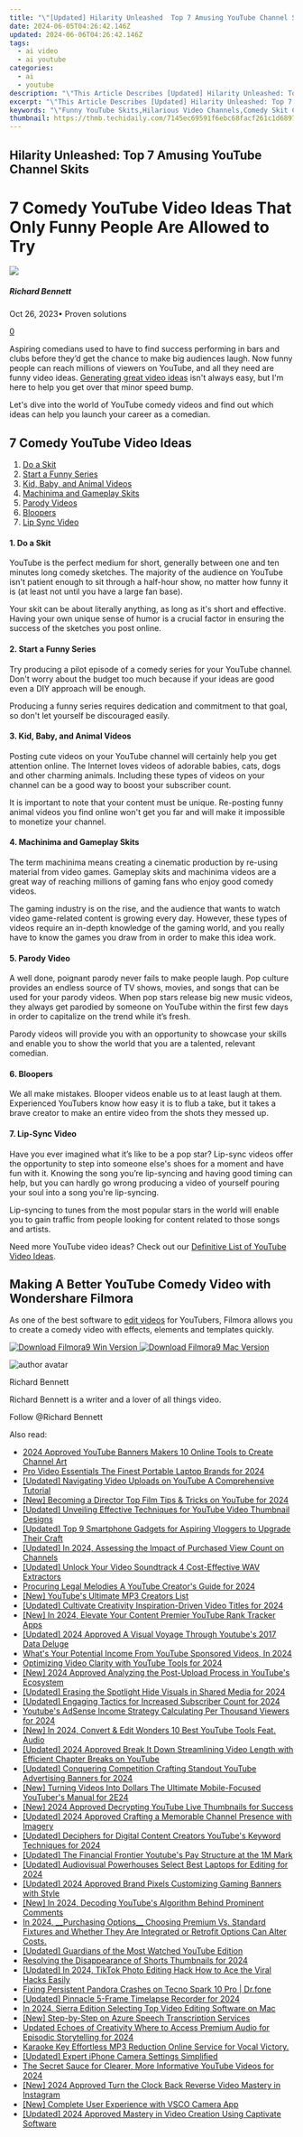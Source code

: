 ```yaml
---
title: "\"[Updated] Hilarity Unleashed  Top 7 Amusing YouTube Channel Skits\""
date: 2024-06-05T04:26:42.146Z
updated: 2024-06-06T04:26:42.146Z
tags:
  - ai video
  - ai youtube
categories:
  - ai
  - youtube
description: "\"This Article Describes [Updated] Hilarity Unleashed: Top 7 Amusing YouTube Channel Skits\""
excerpt: "\"This Article Describes [Updated] Hilarity Unleashed: Top 7 Amusing YouTube Channel Skits\""
keywords: "\"Funny YouTube Skits,Hilarious Video Channels,Comedy Skit Content,Laughter-Inducing Videos,Entertaining YouTube Acts,Humorous Online Performances,Amusing Channel Skits\""
thumbnail: https://thmb.techidaily.com/7145ec69591f6ebc68facf261c1d68971298e27f3697b076251aa5b51f323de0.jpg
---
```


## Hilarity Unleashed: Top 7 Amusing YouTube Channel Skits

# 7 Comedy YouTube Video Ideas That Only Funny People Are Allowed to Try

![](https://images.wondershare.com/filmora/article-images/richard-bennett.jpg)

##### Richard Bennett

 Oct 26, 2023• Proven solutions

[0](#commentsBoxSeoTemplate)

Aspiring comedians used to have to find success performing in bars and clubs before they’d get the chance to make big audiences laugh. Now funny people can reach millions of viewers on YouTube, and all they need are funny video ideas. [Generating great video ideas](https://www.filmora.io/community-blog/how-to-come-up-with-better-youtube-video-ideas-391.html) isn't always easy, but I'm here to help you get over that minor speed bump.

Let's dive into the world of YouTube comedy videos and find out which ideas can help you launch your career as a comedian.

## 7 Comedy YouTube Video Ideas

1. [Do a Skit](#one)
2. [Start a Funny Series](#two)
3. [Kid, Baby, and Animal Videos](#three)
4. [Machinima and Gameplay Skits](#four)
5. [Parody Videos](#five)
6. [Bloopers](#six)
7. [Lip Sync Video](#seven)

#### 1\. Do a Skit

YouTube is the perfect medium for short, generally between one and ten minutes long comedy sketches. The majority of the audience on YouTube isn't patient enough to sit through a half-hour show, no matter how funny it is (at least not until you have a large fan base).

Your skit can be about literally anything, as long as it's short and effective. Having your own unique sense of humor is a crucial factor in ensuring the success of the sketches you post online.

#### 2\. Start a Funny Series

Try producing a pilot episode of a comedy series for your YouTube channel. Don't worry about the budget too much because if your ideas are good even a DIY approach will be enough.

Producing a funny series requires dedication and commitment to that goal, so don't let yourself be discouraged easily.

#### 3\. Kid, Baby, and Animal Videos

Posting cute videos on your YouTube channel will certainly help you get attention online. The Internet loves videos of adorable babies, cats, dogs and other charming animals. Including these types of videos on your channel can be a good way to boost your subscriber count.

It is important to note that your content must be unique. Re-posting funny animal videos you find online won't get you far and will make it impossible to monetize your channel.

#### 4\. Machinima and Gameplay Skits

The term machinima means creating a cinematic production by re-using material from video games. Gameplay skits and machinima videos are a great way of reaching millions of gaming fans who enjoy good comedy videos.

The gaming industry is on the rise, and the audience that wants to watch video game-related content is growing every day. However, these types of videos require an in-depth knowledge of the gaming world, and you really have to know the games you draw from in order to make this idea work.

#### 5\. Parody Video

A well done, poignant parody never fails to make people laugh. Pop culture provides an endless source of TV shows, movies, and songs that can be used for your parody videos. When pop stars release big new music videos, they always get parodied by someone on YouTube within the first few days in order to capitalize on the trend while it’s fresh.

Parody videos will provide you with an opportunity to showcase your skills and enable you to show the world that you are a talented, relevant comedian.

#### 6\. Bloopers

We all make mistakes. Blooper videos enable us to at least laugh at them. Experienced YouTubers know how easy it is to flub a take, but it takes a brave creator to make an entire video from the shots they messed up.

#### 7\. Lip-Sync Video

Have you ever imagined what it’s like to be a pop star? Lip-sync videos offer the opportunity to step into someone else's shoes for a moment and have fun with it. Knowing the song you’re lip-syncing and having good timing can help, but you can hardly go wrong producing a video of yourself pouring your soul into a song you're lip-syncing.

Lip-syncing to tunes from the most popular stars in the world will enable you to gain traffic from people looking for content related to those songs and artists.

Need more YouTube video ideas? Check out our [Definitive List of YouTube Video Ideas](https://tools.techidaily.com/wondershare/filmora/download/).

## Making A Better YouTube Comedy Video with Wondershare Filmora

As one of the best software to [edit videos](https://tools.techidaily.com/wondershare/filmora/download/) for YouTubers, Filmora allows you to create a comedy video with effects, elements and templates quickly.

[![Download Filmora9 Win Version](https://images.wondershare.com/filmora/guide/download-btn-win.jpg) ](https://tools.techidaily.com/wondershare/filmora/download/) [![Download Filmora9 Mac Version](https://images.wondershare.com/filmora/guide/download-btn-mac.jpg) ](https://tools.techidaily.com/wondershare/filmora/download/)

![author avatar](https://images.wondershare.com/filmora/article-images/richard-bennett.jpg)

Richard Bennett

Richard Bennett is a writer and a lover of all things video.

Follow @Richard Bennett

<span class="atpl-alsoreadstyle">Also read:</span>
<div><ul>
<li><a href="https://facebook-record-videos.techidaily.com/2024-approved-youtube-banners-makers-10-online-tools-to-create-channel-art/"><u>2024 Approved  YouTube Banners Makers  10 Online Tools to Create Channel Art</u></a></li>
<li><a href="https://facebook-record-videos.techidaily.com/pro-video-essentials-the-finest-portable-laptop-brands-for-2024/"><u>Pro Video Essentials  The Finest Portable Laptop Brands for 2024</u></a></li>
<li><a href="https://facebook-record-videos.techidaily.com/updated-navigating-video-uploads-on-youtube-a-comprehensive-tutorial/"><u>[Updated] Navigating Video Uploads on YouTube  A Comprehensive Tutorial</u></a></li>
<li><a href="https://facebook-record-videos.techidaily.com/new-becoming-a-director-top-film-tips-and-tricks-on-youtube-for-2024/"><u>[New] Becoming a Director  Top Film Tips & Tricks on YouTube for 2024</u></a></li>
<li><a href="https://facebook-record-videos.techidaily.com/updated-unveiling-effective-techniques-for-youtube-video-thumbnail-designs/"><u>[Updated] Unveiling Effective Techniques for YouTube Video Thumbnail Designs</u></a></li>
<li><a href="https://facebook-record-videos.techidaily.com/updated-top-9-smartphone-gadgets-for-aspiring-vloggers-to-upgrade-their-craft/"><u>[Updated] Top 9 Smartphone Gadgets for Aspiring Vloggers to Upgrade Their Craft</u></a></li>
<li><a href="https://facebook-record-videos.techidaily.com/updated-in-2024-assessing-the-impact-of-purchased-view-count-on-channels/"><u>[Updated] In 2024, Assessing the Impact of Purchased View Count on Channels</u></a></li>
<li><a href="https://facebook-record-videos.techidaily.com/updated-unlock-your-video-soundtrack-4-cost-effective-wav-extractors/"><u>[Updated] Unlock Your Video Soundtrack  4 Cost-Effective WAV Extractors</u></a></li>
<li><a href="https://facebook-record-videos.techidaily.com/procuring-legal-melodies-a-youtube-creators-guide-for-2024/"><u>Procuring Legal Melodies  A YouTube Creator's Guide for 2024</u></a></li>
<li><a href="https://facebook-record-videos.techidaily.com/new-youtubes-ultimate-mp3-creators-list/"><u>[New] YouTube's Ultimate MP3 Creators List</u></a></li>
<li><a href="https://facebook-record-videos.techidaily.com/updated-cultivate-creativity-inspiration-driven-video-titles-for-2024/"><u>[Updated] Cultivate Creativity  Inspiration-Driven Video Titles for 2024</u></a></li>
<li><a href="https://facebook-record-videos.techidaily.com/new-in-2024-elevate-your-content-premier-youtube-rank-tracker-apps/"><u>[New] In 2024, Elevate Your Content  Premier YouTube Rank Tracker Apps</u></a></li>
<li><a href="https://facebook-record-videos.techidaily.com/updated-2024-approved-a-visual-voyage-through-youtubes-2017-data-deluge/"><u>[Updated] 2024 Approved  A Visual Voyage Through Youtube's 2017 Data Deluge</u></a></li>
<li><a href="https://facebook-record-videos.techidaily.com/whats-your-potential-income-from-youtube-sponsored-videos-in-2024/"><u>What's Your Potential Income From YouTube Sponsored Videos, In 2024</u></a></li>
<li><a href="https://facebook-record-videos.techidaily.com/optimizing-video-clarity-with-youtube-tools-for-2024/"><u>Optimizing Video Clarity with YouTube Tools for 2024</u></a></li>
<li><a href="https://facebook-record-videos.techidaily.com/new-2024-approved-analyzing-the-post-upload-process-in-youtubes-ecosystem/"><u>[New] 2024 Approved  Analyzing the Post-Upload Process in YouTube's Ecosystem</u></a></li>
<li><a href="https://facebook-record-videos.techidaily.com/updated-erasing-the-spotlight-hide-visuals-in-shared-media-for-2024/"><u>[Updated] Erasing the Spotlight  Hide Visuals in Shared Media for 2024</u></a></li>
<li><a href="https://facebook-record-videos.techidaily.com/updated-engaging-tactics-for-increased-subscriber-count-for-2024/"><u>[Updated] Engaging Tactics for Increased Subscriber Count for 2024</u></a></li>
<li><a href="https://facebook-record-videos.techidaily.com/youtubes-adsense-income-strategy-calculating-per-thousand-viewers-for-2024/"><u>Youtube's AdSense Income Strategy  Calculating Per Thousand Viewers for 2024</u></a></li>
<li><a href="https://facebook-record-videos.techidaily.com/new-in-2024-convert-and-edit-wonders-10-best-youtube-tools-feat-audio/"><u>[New] In 2024, Convert & Edit Wonders  10 Best YouTube Tools Feat. Audio</u></a></li>
<li><a href="https://facebook-record-videos.techidaily.com/updated-2024-approved-break-it-down-streamlining-video-length-with-efficient-chapter-breaks-on-youtube/"><u>[Updated] 2024 Approved  Break It Down  Streamlining Video Length with Efficient Chapter Breaks on YouTube</u></a></li>
<li><a href="https://facebook-record-videos.techidaily.com/updated-conquering-competition-crafting-standout-youtube-advertising-banners-for-2024/"><u>[Updated] Conquering Competition  Crafting Standout YouTube Advertising Banners for 2024</u></a></li>
<li><a href="https://facebook-record-videos.techidaily.com/new-turning-videos-into-dollars-the-ultimate-mobile-focused-youtubers-manual-for-2e24/"><u>[New] Turning Videos Into Dollars  The Ultimate Mobile-Focused YouTuber's Manual for 2E24</u></a></li>
<li><a href="https://facebook-record-videos.techidaily.com/new-2024-approved-decrypting-youtube-live-thumbnails-for-success/"><u>[New] 2024 Approved  Decrypting YouTube Live Thumbnails for Success</u></a></li>
<li><a href="https://facebook-record-videos.techidaily.com/updated-2024-approved-crafting-a-memorable-channel-presence-with-imagery/"><u>[Updated] 2024 Approved  Crafting a Memorable Channel Presence with Imagery</u></a></li>
<li><a href="https://facebook-record-videos.techidaily.com/updated-deciphers-for-digital-content-creators-youtubes-keyword-techniques-for-2024/"><u>[Updated] Deciphers for Digital Content Creators  YouTube's Keyword Techniques for 2024</u></a></li>
<li><a href="https://facebook-record-videos.techidaily.com/updated-the-financial-frontier-youtubes-pay-structure-at-the-1m-mark/"><u>[Updated] The Financial Frontier  Youtube's Pay Structure at the 1M Mark</u></a></li>
<li><a href="https://facebook-record-videos.techidaily.com/updated-audiovisual-powerhouses-select-best-laptops-for-editing-for-2024/"><u>[Updated] Audiovisual Powerhouses  Select Best Laptops for Editing for 2024</u></a></li>
<li><a href="https://facebook-record-videos.techidaily.com/updated-2024-approved-brand-pixels-customizing-gaming-banners-with-style/"><u>[Updated] 2024 Approved  Brand Pixels  Customizing Gaming Banners with Style</u></a></li>
<li><a href="https://facebook-record-videos.techidaily.com/new-in-2024-decoding-youtubes-algorithm-behind-prominent-comments/"><u>[New] In 2024, Decoding YouTube's Algorithm Behind Prominent Comments</u></a></li>
<li><a href="https://facebook-record-videos.techidaily.com/in-2024-purchasing-options-choosing-premium-vs-standard-fixtures-and-whether-they-are-integrated-or-retrofit-options-can-alter-costs/"><u>In 2024, __Purchasing Options__  Choosing Premium Vs. Standard Fixtures and Whether They Are Integrated or Retrofit Options Can Alter Costs.</u></a></li>
<li><a href="https://facebook-record-videos.techidaily.com/updated-guardians-of-the-most-watched-youtube-edition/"><u>[Updated] Guardians of the Most Watched  YouTube Edition</u></a></li>
<li><a href="https://facebook-record-videos.techidaily.com/resolving-the-disappearance-of-shorts-thumbnails-for-2024/"><u>Resolving the Disappearance of Shorts Thumbnails for 2024</u></a></li>
<li><a href="https://tiktok-video-files.techidaily.com/updated-in-2024-tiktok-photo-editing-hack-how-to-ace-the-viral-hacks-easily/"><u>[Updated] In 2024, TikTok Photo Editing Hack  How to Ace the Viral Hacks Easily</u></a></li>
<li><a href="https://howto.techidaily.com/fixing-persistent-pandora-crashes-on-tecno-spark-10-pro-drfone-by-drfone-fix-android-problems-fix-android-problems/"><u>Fixing Persistent Pandora Crashes on Tecno Spark 10 Pro | Dr.fone</u></a></li>
<li><a href="https://screen-mirroring-recording.techidaily.com/updated-pinnacle-5-frame-timelapse-recorder-for-2024/"><u>[Updated] Pinnacle 5-Frame Timelapse Recorder for 2024</u></a></li>
<li><a href="https://extra-guidance.techidaily.com/in-2024-sierra-edition-selecting-top-video-editing-software-on-mac/"><u>In 2024, Sierra Edition  Selecting Top Video Editing Software on Mac</u></a></li>
<li><a href="https://extra-approaches.techidaily.com/new-step-by-step-on-azure-speech-transcription-services/"><u>[New] Step-by-Step on Azure Speech Transcription Services</u></a></li>
<li><a href="https://sound-optimizing.techidaily.com/updated-echoes-of-creativity-where-to-access-premium-audio-for-episodic-storytelling-for-2024/"><u>Updated Echoes of Creativity Where to Access Premium Audio for Episodic Storytelling for 2024</u></a></li>
<li><a href="https://audio-shaping.techidaily.com/karaoke-key-effortless-mp3-reduction-online-service-for-vocal-victory/"><u>Karaoke Key Effortless MP3 Reduction Online Service for Vocal Victory.</u></a></li>
<li><a href="https://some-knowledge.techidaily.com/updated-expert-iphone-camera-settings-simplified/"><u>[Updated] Expert iPhone Camera Settings Simplified</u></a></li>
<li><a href="https://some-approaches.techidaily.com/the-secret-sauce-for-clearer-more-informative-youtube-videos-for-2024/"><u>The Secret Sauce for Clearer, More Informative YouTube Videos for 2024</u></a></li>
<li><a href="https://instagram-video-files.techidaily.com/new-2024-approved-turn-the-clock-back-reverse-video-mastery-in-instagram/"><u>[New] 2024 Approved  Turn the Clock Back  Reverse Video Mastery in Instagram</u></a></li>
<li><a href="https://extra-lessons.techidaily.com/new-complete-user-experience-with-vsco-camera-app/"><u>[New] Complete User Experience with VSCO Camera App</u></a></li>
<li><a href="https://screen-activity-recording.techidaily.com/updated-2024-approved-mastery-in-video-creation-using-captivate-software/"><u>[Updated] 2024 Approved  Mastery in Video Creation Using Captivate Software</u></a></li>
</ul></div>

<ins class="adsbygoogle"
      style="display:block"
      data-ad-client="ca-pub-7571918770474297"
      data-ad-slot="8358498916"
      data-ad-format="auto"
      data-full-width-responsive="true"></ins>